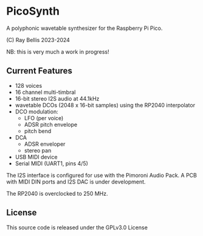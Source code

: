 # PicoSynth

A polyphonic wavetable synthesizer for the Raspberry Pi Pico.

(C) Ray Bellis 2023-2024

NB: this is very much a work in progress!

## Current Features

- 128 voices
- 16 channel multi-timbral
- 16-bit stereo I2S audio at 44.1kHz 
- wavetable DCOs (2048 x 16-bit samples) using the RP2040 interpolator
- DCO modulation:
  - LFO (per voice)
  - ADSR pitch envelope
  - pitch bend
- DCA
  - ADSR enveloper
  - stereo pan
- USB MIDI device
- Serial MIDI (UART1, pins 4/5)

The I2S interface is configured for use with the Pimoroni Audio Pack.  A
PCB with MIDI DIN ports and I2S DAC is under development.

The RP2040 is overclocked to 250 MHz.

## License

This source code is released under the GPLv3.0 License
